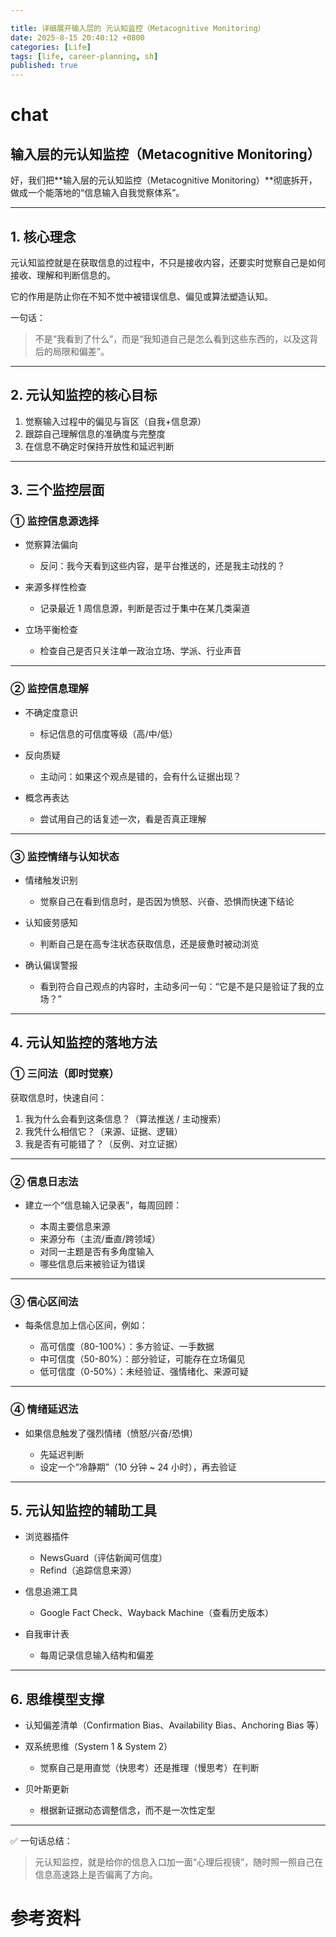 ```yaml
---

title: 详细展开输入层的 元认知监控（Metacognitive Monitoring）
date: 2025-8-15 20:40:12 +0800
categories: [Life]
tags: [life, career-planning, sh]
published: true
---
```




# chat

## 输入层的元认知监控（Metacognitive Monitoring）


好，我们把\*\*输入层的元认知监控（Metacognitive Monitoring）\*\*彻底拆开，做成一个能落地的“信息输入自我觉察体系”。

---

## 1. 核心理念

元认知监控就是在获取信息的过程中，不只是接收内容，还要实时觉察自己是如何接收、理解和判断信息的。


它的作用是防止你在不知不觉中被错误信息、偏见或算法塑造认知。

一句话：

> 不是“我看到了什么”，而是“我知道自己是怎么看到这些东西的，以及这背后的局限和偏差”。

---

## 2. 元认知监控的核心目标

1. 觉察输入过程中的偏见与盲区（自我+信息源）
2. 跟踪自己理解信息的准确度与完整度
3. 在信息不确定时保持开放性和延迟判断

---

## 3. 三个监控层面

### ① 监控信息源选择

* 觉察算法偏向

  * 反问：我今天看到这些内容，是平台推送的，还是我主动找的？
* 来源多样性检查

  * 记录最近 1 周信息源，判断是否过于集中在某几类渠道
* 立场平衡检查

  * 检查自己是否只关注单一政治立场、学派、行业声音

---

### ② 监控信息理解

* 不确定度意识

  * 标记信息的可信度等级（高/中/低）
* 反向质疑

  * 主动问：如果这个观点是错的，会有什么证据出现？
* 概念再表达

  * 尝试用自己的话复述一次，看是否真正理解

---

### ③ 监控情绪与认知状态

* 情绪触发识别

  * 觉察自己在看到信息时，是否因为愤怒、兴奋、恐惧而快速下结论
* 认知疲劳感知

  * 判断自己是在高专注状态获取信息，还是疲惫时被动浏览
* 确认偏误警报

  * 看到符合自己观点的内容时，主动多问一句：“它是不是只是验证了我的立场？”

---

## 4. 元认知监控的落地方法

### ① 三问法（即时觉察）

获取信息时，快速自问：

1. 我为什么会看到这条信息？（算法推送 / 主动搜索）
2. 我凭什么相信它？（来源、证据、逻辑）
3. 我是否有可能错了？（反例、对立证据）

---

### ② 信息日志法

* 建立一个“信息输入记录表”，每周回顾：

  * 本周主要信息来源
  * 来源分布（主流/垂直/跨领域）
  * 对同一主题是否有多角度输入
  * 哪些信息后来被验证为错误

---

### ③ 信心区间法

* 每条信息加上信心区间，例如：

  * 高可信度（80-100%）：多方验证、一手数据
  * 中可信度（50-80%）：部分验证，可能存在立场偏见
  * 低可信度（0-50%）：未经验证、强情绪化、来源可疑

---

### ④ 情绪延迟法

* 如果信息触发了强烈情绪（愤怒/兴奋/恐惧）

  * 先延迟判断
  * 设定一个“冷静期”（10 分钟 \~ 24 小时），再去验证

---

## 5. 元认知监控的辅助工具

* 浏览器插件

  * NewsGuard（评估新闻可信度）
  * Refind（追踪信息来源）
* 信息追溯工具

  * Google Fact Check、Wayback Machine（查看历史版本）
* 自我审计表

  * 每周记录信息输入结构和偏差

---

## 6. 思维模型支撑

* 认知偏差清单（Confirmation Bias、Availability Bias、Anchoring Bias 等）
* 双系统思维（System 1 & System 2）

  * 觉察自己是用直觉（快思考）还是推理（慢思考）在判断
* 贝叶斯更新

  * 根据新证据动态调整信念，而不是一次性定型

---

✅ 一句话总结：

> 元认知监控，就是给你的信息入口加一面“心理后视镜”，随时照一照自己在信息高速路上是否偏离了方向。

# 参考资料


